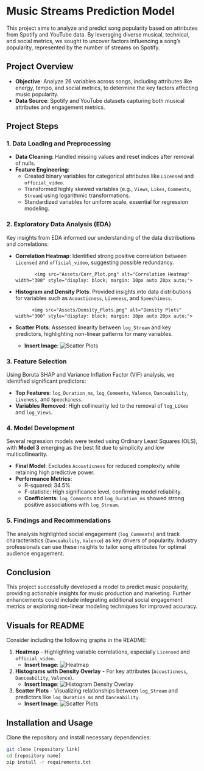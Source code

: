 
# Music Streams Prediction Model

This project aims to analyze and predict song popularity based on attributes from Spotify and YouTube data. By leveraging diverse musical, technical, and social metrics, we sought to uncover factors influencing a song’s popularity, represented by the number of streams on Spotify. 

## Project Overview

- **Objective**: Analyze 26 variables across songs, including attributes like energy, tempo, and social metrics, to determine the key factors affecting music popularity.
- **Data Source**: Spotify and YouTube datasets capturing both musical attributes and engagement metrics.

## Project Steps

### 1. Data Loading and Preprocessing
- **Data Cleaning**: Handled missing values and reset indices after removal of nulls.
- **Feature Engineering**:
  - Created binary variables for categorical attributes like `Licensed` and `official_video`.
  - Transformed highly skewed variables (e.g., `Views`, `Likes`, `Comments`, `Stream`) using logarithmic transformations.
  - Standardized variables for uniform scale, essential for regression modeling.

### 2. Exploratory Data Analysis (EDA)

Key insights from EDA informed our understanding of the data distributions and correlations:

- **Correlation Heatmap**: Identified strong positive correlation between `Licensed` and `official_video`, suggesting possible redundancy.

             <img src="Assets/Corr_Plot.png" alt="Correlation Heatmap" width="300" style="display: block; margin: 10px auto 20px auto;">

- **Histogram and Density Plots**: Provided insights into data distributions for variables such as `Acousticness`, `Liveness`, and `Speechiness`.

            <img src="Assets/Density_Plots.png" alt="Density Plots" width="300" style="display: block; margin: 10px auto 20px auto;">
 
- **Scatter Plots**: Assessed linearity between `log_Stream` and key predictors, highlighting non-linear patterns for many variables.
  - **Insert Image**: ![Scatter Plots](assets/scatter_plots.png)

### 3. Feature Selection
Using Boruta SHAP and Variance Inflation Factor (VIF) analysis, we identified significant predictors:
- **Top Features**: `log_Duration_ms`, `log_Comments`, `Valence`, `Danceability`, `Liveness`, and `Speechiness`.
- **Variables Removed**: High collinearity led to the removal of `log_Likes` and `log_Views`.

### 4. Model Development
Several regression models were tested using Ordinary Least Squares (OLS), with **Model 3** emerging as the best fit due to simplicity and low multicollinearity.
- **Final Model**: Excludes `Acousticness` for reduced complexity while retaining high predictive power.
- **Performance Metrics**:
  - R-squared: 34.5%
  - F-statistic: High significance level, confirming model reliability.
  - **Coefficients**: `log_Comments` and `log_Duration_ms` showed strong positive associations with `log_Stream`.

### 5. Findings and Recommendations
The analysis highlighted social engagement (`log_Comments`) and track characteristics (`Danceability`, `Valence`) as key drivers of popularity. Industry professionals can use these insights to tailor song attributes for optimal audience engagement.

## Conclusion
This project successfully developed a model to predict music popularity, providing actionable insights for music production and marketing. Further enhancements could include integrating additional social engagement metrics or exploring non-linear modeling techniques for improved accuracy.

## Visuals for README
Consider including the following graphs in the README:
1. **Heatmap** - Highlighting variable correlations, especially `Licensed` and `official_video`.
   - **Insert Image**: ![Heatmap](assets/heatmap.png)
2. **Histograms with Density Overlay** - For key attributes (`Acousticness`, `Danceability`, `Valence`).
   - **Insert Image**: ![Histogram Density Overlay](assets/histogram_density_overlay.png)
3. **Scatter Plots** - Visualizing relationships between `log_Stream` and predictors like `log_Duration_ms` and `Danceability`.
   - **Insert Image**: ![Scatter Plots](assets/scatter_plots_example.png)

## Installation and Usage

Clone the repository and install necessary dependencies:
```bash
git clone [repository link]
cd [repository name]
pip install -r requirements.txt
